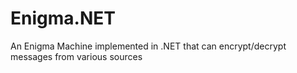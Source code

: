 # Enigma.NET
An Enigma Machine implemented in .NET that can encrypt/decrypt messages from various sources
